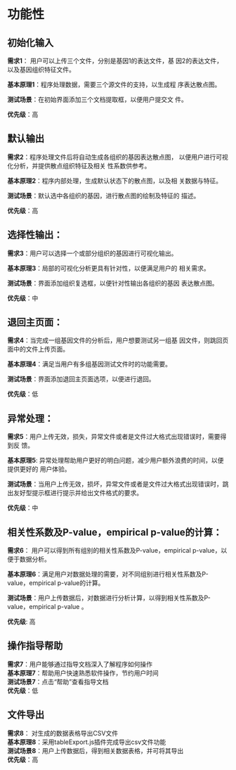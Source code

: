 # 功能性

## 初始化输入

  **需求1**： 用户可以上传三个文件，分别是基因1的表达文件，基 		 因2的表达文件，以及基因组织特征文件。

  **基本原理1**：程序处理数据，需要三个源文件的支持，以生成程       		        序表达散点图。

  **测试场景**：在初始界面添加三个文档提取框，以便用户提交文       		      件。

  **优先级**：高

## 默认输出

  **需求2**：程序处理文件后将自动生成各组织的基因表达散点图，		以便用户进行可视化分析，并提供散点组织特征及相关		性系数供参考。

  **基本原理2**：程序内部处理，生成默认状态下的散点图，以及相			关数据与特征。

  **测试场景**：默认选中各组织的基因，进行散点图的绘制及特征的		     描述。

  **优先级**：高

## 选择性输出：

  **需求3**：用户可以选择一个或部分组织的基因进行可视化输出。

  **基本原理3**：局部的可视化分析更具有针对性，以便满足用户的			相关需求。

  **测试场景**：界面添加组织复选框，以便针对性输出各组织的基因		     表达散点图。

  **优先级**：中

## 退回主页面：

  **需求4**：当完成一组基因文件的分析后，用户想要测试另一组基		因文件，则跳回页面中的文件上传页面。

  **基本原理4**：满足当用户有多组基因测试文件时的功能需要。

  **测试场景**：界面添加退回主页面选项，以便进行退回。

  **优先级**：低

## 异常处理：

  **需求5**：用户上传无效，损失，异常文件或者是文件过大格式出现错误时，需要得到反		馈。

  **基本原理5**: 异常处理帮助用户更好的明白问题，减少用户额外浪费的时间，以便提供更好的		      用户体验。

  **测试场景**：当用户上传无效，损坏，异常文件或者是文件过大格式出现错误时，跳出友好型提示框进行提示并给出文件格式的要求。

  **优先级**：中

## 相关性系数及P-value，empirical p-value的计算：

   **需求6**： 用户可以得到所有组别的相关性系数及P-value，empirical p-value，以便于数据分析。

   **基本原理6**：满足用户对数据处理的需要，对不同组别进行相关性系数及P-value，empirical p-value的计算。

   **测试场景**：用户上传数据后，对数据进行分析计算，以得到相关性系数及P-value，empirical p-value 。

   **优先级**: 高

   
## 操作指导帮助

  **需求7**：用户能够通过指导文档深入了解程序如何操作    
  **基本原理7**：帮助用户快速熟悉软件操作，节约用户时间    
  **测试场景7**：点击“帮助”查看指导文档    
  **优先级**：低
  
## 文件导出

  **需求8**： 对生成的数据表格导出CSV文件  
  **基本原理8**：采用tableExport.js插件完成导出csv文件功能   
  **测试场景8**：用户上传数据后，得到相关数据表格，并可将其导出   
  **优先级**：高
  
  

  

  
